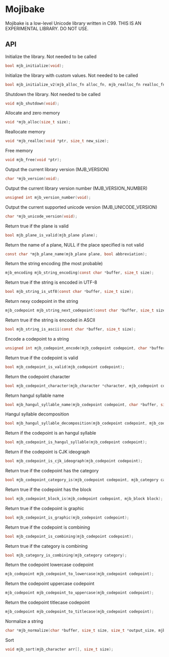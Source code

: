 # Mojibake

Mojibake is a low-level Unicode library written in C99. THIS IS AN EXPERIMENTAL LIBRARY. DO NOT USE.

## API

Initialize the library. Not needed to be called
```c
bool mjb_initialize(void);
```

Initialize the library with custom values. Not needed to be called
```c
bool mjb_initialize_v2(mjb_alloc_fn alloc_fn, mjb_realloc_fn realloc_fn, mjb_free_fn free_fn);
```

Shutdown the library. Not needed to be called
```c
void mjb_shutdown(void);
```

Allocate and zero memory
```c
void *mjb_alloc(size_t size);
```

Reallocate memory
```c
void *mjb_realloc(void *ptr, size_t new_size);
```

Free memory
```c
void mjb_free(void *ptr);
```

Output the current library version (MJB_VERSION)
```c
char *mjb_version(void);
```

Output the current library version number (MJB_VERSION_NUMBER)
```c
unsigned int mjb_version_number(void);
```

Output the current supported unicode version (MJB_UNICODE_VERSION)
```c
char *mjb_unicode_version(void);
```

Return true if the plane is valid
```c
bool mjb_plane_is_valid(mjb_plane plane);
```

Return the name of a plane, NULL if the place specified is not valid
```c
const char *mjb_plane_name(mjb_plane plane, bool abbreviation);
```

Return the string encoding (the most probable)
```c
mjb_encoding mjb_string_encoding(const char *buffer, size_t size);
```

Return true if the string is encoded in UTF-8
```c
bool mjb_string_is_utf8(const char *buffer, size_t size);
```

Return nexy codepoint in the string
```c
mjb_codepoint mjb_string_next_codepoint(const char *buffer, size_t size, size_t *next);
```

Return true if the string is encoded in ASCII
```c
bool mjb_string_is_ascii(const char *buffer, size_t size);
```

Encode a codepoint to a string
```c
unsigned int mjb_codepoint_encode(mjb_codepoint codepoint, char *buffer, size_t size, mjb_encoding encoding);
```

Return true if the codepoint is valid
```c
bool mjb_codepoint_is_valid(mjb_codepoint codepoint);
```

Return the codepoint character
```c
bool mjb_codepoint_character(mjb_character *character, mjb_codepoint codepoint);
```

Return hangul syllable name
```c
bool mjb_hangul_syllable_name(mjb_codepoint codepoint, char *buffer, size_t size);
```

Hangul syllable decomposition
```c
bool mjb_hangul_syllable_decomposition(mjb_codepoint codepoint, mjb_codepoint *codepoints);
```

Return if the codepoint is an hangul syllable
```c
bool mjb_codepoint_is_hangul_syllable(mjb_codepoint codepoint);
```

Return if the codepoint is CJK ideograph
```c
bool mjb_codepoint_is_cjk_ideograph(mjb_codepoint codepoint);
```

Return true if the codepoint has the category
```c
bool mjb_codepoint_category_is(mjb_codepoint codepoint, mjb_category category);
```

Return true if the codepoint has the block
```c
bool mjb_codepoint_block_is(mjb_codepoint codepoint, mjb_block block);
```

Return true if the codepoint is graphic
```c
bool mjb_codepoint_is_graphic(mjb_codepoint codepoint);
```

Return true if the codepoint is combining
```c
bool mjb_codepoint_is_combining(mjb_codepoint codepoint);
```

Return true if the category is combining
```c
bool mjb_category_is_combining(mjb_category category);
```

Return the codepoint lowercase codepoint
```c
mjb_codepoint mjb_codepoint_to_lowercase(mjb_codepoint codepoint);
```

Return the codepoint uppercase codepoint
```c
mjb_codepoint mjb_codepoint_to_uppercase(mjb_codepoint codepoint);
```

Return the codepoint titlecase codepoint
```c
mjb_codepoint mjb_codepoint_to_titlecase(mjb_codepoint codepoint);
```

Normalize a string
```c
char *mjb_normalize(char *buffer, size_t size, size_t *output_size, mjb_encoding encoding, mjb_normalization form);
```

Sort
```c
void mjb_sort(mjb_character arr[], size_t size);
```
